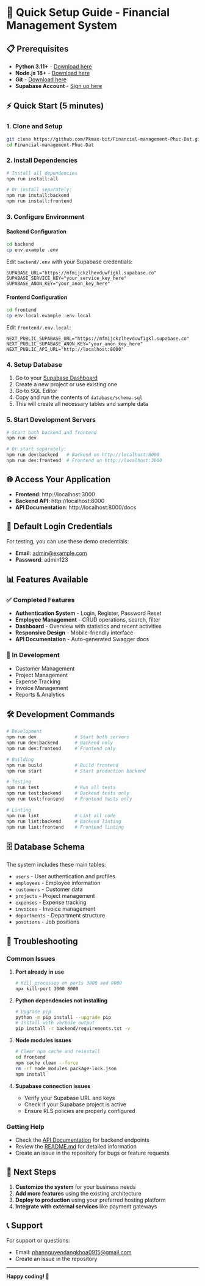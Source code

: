 # 🚀 Quick Setup Guide - Financial Management System

## 📋 Prerequisites

- **Python 3.11+** - [Download here](https://www.python.org/downloads/)
- **Node.js 18+** - [Download here](https://nodejs.org/)
- **Git** - [Download here](https://git-scm.com/)
- **Supabase Account** - [Sign up here](https://supabase.com/)

## ⚡ Quick Start (5 minutes)

### 1. Clone and Setup
```bash
git clone https://github.com/Pkmax-bit/Financial-management-Phuc-Dat.git
cd Financial-management-Phuc-Dat
```

### 2. Install Dependencies
```bash
# Install all dependencies
npm run install:all

# Or install separately:
npm run install:backend
npm run install:frontend
```

### 3. Configure Environment

#### Backend Configuration
```bash
cd backend
cp env.example .env
```

Edit `backend/.env` with your Supabase credentials:
```env
SUPABASE_URL="https://mfmijckzlhevduwfigkl.supabase.co"
SUPABASE_SERVICE_KEY="your_service_key_here"
SUPABASE_ANON_KEY="your_anon_key_here"
```

#### Frontend Configuration
```bash
cd frontend
cp env.local.example .env.local
```

Edit `frontend/.env.local`:
```env
NEXT_PUBLIC_SUPABASE_URL="https://mfmijckzlhevduwfigkl.supabase.co"
NEXT_PUBLIC_SUPABASE_ANON_KEY="your_anon_key_here"
NEXT_PUBLIC_API_URL="http://localhost:8000"
```

### 4. Setup Database

1. Go to your [Supabase Dashboard](https://app.supabase.com/)
2. Create a new project or use existing one
3. Go to SQL Editor
4. Copy and run the contents of `database/schema.sql`
5. This will create all necessary tables and sample data

### 5. Start Development Servers

```bash
# Start both backend and frontend
npm run dev

# Or start separately:
npm run dev:backend   # Backend on http://localhost:8000
npm run dev:frontend  # Frontend on http://localhost:3000
```

## 🌐 Access Your Application

- **Frontend**: http://localhost:3000
- **Backend API**: http://localhost:8000
- **API Documentation**: http://localhost:8000/docs

## 🔐 Default Login Credentials

For testing, you can use these demo credentials:
- **Email**: admin@example.com
- **Password**: admin123

## 📊 Features Available

### ✅ Completed Features
- **Authentication System** - Login, Register, Password Reset
- **Employee Management** - CRUD operations, search, filter
- **Dashboard** - Overview with statistics and recent activities
- **Responsive Design** - Mobile-friendly interface
- **API Documentation** - Auto-generated Swagger docs

### 🚧 In Development
- Customer Management
- Project Management
- Expense Tracking
- Invoice Management
- Reports & Analytics

## 🛠️ Development Commands

```bash
# Development
npm run dev              # Start both servers
npm run dev:backend      # Backend only
npm run dev:frontend     # Frontend only

# Building
npm run build            # Build frontend
npm run start            # Start production backend

# Testing
npm run test             # Run all tests
npm run test:backend     # Backend tests only
npm run test:frontend    # Frontend tests only

# Linting
npm run lint             # Lint all code
npm run lint:backend     # Backend linting
npm run lint:frontend    # Frontend linting
```

## 🗄️ Database Schema

The system includes these main tables:
- `users` - User authentication and profiles
- `employees` - Employee information
- `customers` - Customer data
- `projects` - Project management
- `expenses` - Expense tracking
- `invoices` - Invoice management
- `departments` - Department structure
- `positions` - Job positions

## 🔧 Troubleshooting

### Common Issues

1. **Port already in use**
   ```bash
   # Kill processes on ports 3000 and 8000
   npx kill-port 3000 8000
   ```

2. **Python dependencies not installing**
   ```bash
   # Upgrade pip
   python -m pip install --upgrade pip
   # Install with verbose output
   pip install -r backend/requirements.txt -v
   ```

3. **Node modules issues**
   ```bash
   # Clear npm cache and reinstall
   cd frontend
   npm cache clean --force
   rm -rf node_modules package-lock.json
   npm install
   ```

4. **Supabase connection issues**
   - Verify your Supabase URL and keys
   - Check if your Supabase project is active
   - Ensure RLS policies are properly configured

### Getting Help

- Check the [API Documentation](http://localhost:8000/docs) for backend endpoints
- Review the [README.md](README.md) for detailed information
- Create an issue in the repository for bugs or feature requests

## 🎯 Next Steps

1. **Customize the system** for your business needs
2. **Add more features** using the existing architecture
3. **Deploy to production** using your preferred hosting platform
4. **Integrate with external services** like payment gateways

## 📞 Support

For support or questions:
- Email: phannguyendangkhoa0915@gmail.com
- Create an issue in the repository

---

**Happy coding! 🚀**
